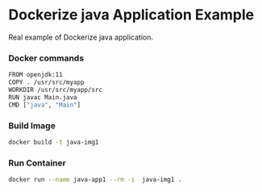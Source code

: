 
# Dockerize java Application Example
Real example of Dockerize java application. 

### Docker commands 
```sh
FROM openjdk:11
COPY . /usr/src/myapp
WORKDIR /usr/src/myapp/src
RUN javac Main.java
CMD ["java", "Main"]
```
### Build Image 
```sh
docker build -t java-img1 
```
### Run Container 
```sh
docker run --name java-app1 --rm -i  java-img1 .
```
